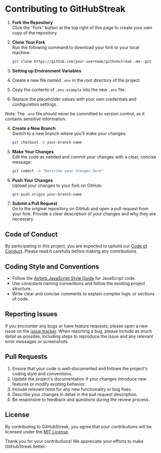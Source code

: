 
# Contributing to GitHubStreak

1. **Fork the Repository**  
   Click the "Fork" button at the top right of this page to create your own copy of the repository.

2. **Clone Your Fork**  
   Run the following command to download your fork to your local machine:
   ```bash
   git clone https://github.com/your-username/githubstreak.-me-.git
   ```
3. **Setting up Environment Variables**  

  1. Create a new file named `.env` in the root directory of the project.
  2. Copy the contents of `.env.example` into the new `.env` file.
  3. Replace the placeholder values with your own credentials and configuration settings.

Note: The `.env` file should never be committed to version control, as it contains sensitive information.

4. **Create a New Branch**  
   Switch to a new branch where you’ll make your changes:
   ```bash
   git checkout -b your-branch-name
   ```

5. **Make Your Changes**  
   Edit the code as needed and commit your changes with a clear, concise message:
   ```bash
   git commit -m "Describe your changes here"
   ```

6. **Push Your Changes**  
   Upload your changes to your fork on GitHub:
   ```bash
   git push origin your-branch-name
   ```

7. **Submit a Pull Request**  
   Go to the original repository on GitHub and open a pull request from your fork. Provide a clear description of your changes and why they are necessary.

## Code of Conduct

By participating in this project, you are expected to uphold our [Code of Conduct](CODE_OF_CONDUCT.md). Please read it carefully before making any contributions.


## Coding Style and Conventions

- Follow the [Airbnb JavaScript Style Guide](https://github.com/airbnb/javascript) for JavaScript code.
- Use consistent naming conventions and follow the existing project structure.
- Write clear and concise comments to explain complex logic or sections of code.

## Reporting Issues

If you encounter any bugs or have feature requests, please open a new issue on the [issue tracker](https://github.com/edmondakwasi/githubstreak./issues). When reporting a bug, please include as much detail as possible, including steps to reproduce the issue and any relevant error messages or screenshots.

## Pull Requests

1. Ensure that your code is well-documented and follows the project's coding style and conventions.
2. Update the project's documentation if your changes introduce new features or modify existing behavior.
3. Include relevant tests for any new functionality or bug fixes.
4. Describe your changes in detail in the pull request description.
5. Be responsive to feedback and questions during the review process.

## License

By contributing to GitHubStreak, you agree that your contributions will be licensed under the [MIT License](LICENSE).

Thank you for your contributions! We appreciate your efforts to make GitHubStreak better.